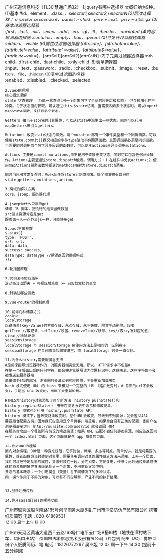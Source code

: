 广州云道信息科技（11.30 慧通广场B2）
    1.jquery有哪些选择器
    大概归纳为9种。
    (1)基本
    #id、element、.class、*、selector1,selector2,selectorN
    (2)层次选择器：
    ancestor descendant、parent > child、prev + next、prev ~ siblings
    (3)基本过滤器选择器
    :first、:last、:not、:even、:odd、:eq、:gt、:lt、:header、:animated
    (4)内容过滤器选择器
    :contains、:empty、:has、:parent
    (5)可见性过滤器选择器
    :hidden、:visible
    (6)属性过滤器选择器
    [attribute]、[attribute=value]、[attribute!=value、[attribute^=value]、[attribute$=value]、[attribute*=value]、[attrSel1][attrSel2][attrSelN]
    (7)子元素过滤器选择器
    :nth-child、:first-child、:last-child、:only-child
    (8)表单选择器
    :input、:text、:password、:radio、:checkbox、:submit、:image、:reset、:button、:file、:hidden
    (9)表单过滤器选择器
    :enabled、:disabled、:checked、:selected

    2.vuex的理解
    核心概念理解
    state 状态管理 ，为单一状态树(用一个对象包含了全部的应用层级状态)，但与模块化并不冲突。关于状态值的获取，可以通过this.$store访问，当需要访问多个状态时，可以import mapState函数，来获取多个状态。

    Getters 相当于store的计算属性，可以从state中派生出一些状态。同时可以利用mapGetters来引入getters。

    Mutations 改变state状态的函数。每个mutation都有一个事件类型和一个回调函数。可以使用state.commit()提交相应的事件type驱动事件回调函数。且回调函数必须是同步函数。当需要同时调用两个包含异步回调的函数时，可以使用actions来异步调用mutations.

    Actions 主要是commit mutations,而不是用于直接更变状态，同时可以包含任何异步操作。Actions主要是通过store.dispatch触发。调用方式：1.在组件中分发actions;2.使用mapActions辅助函数将组建的methods映射为store.dispatch调用。

    同时当应用非常复杂时，Vuex允许将store分割成模块。每个模块拥有自己的state,getters，mutations,action。

    3.跨域的解决方案
    cors、jsonp、服务器代理

    4.jsonp为什么只能用get
    请求 JS 脚本，把执行的结果当做数据
    src请求资源肯定是get
    跟页面一入一点外部js一样，只能使用get

    5.post不带参数
    $.ajax({
    type: 'POST',
    url: url,
    data: data,
    success: success,
    dataType: dataType //期望返回的数据格式
    });

    6.轮播图原理

    7.实现滚动加载更多
    滚动条滚动距离 + 可视区域高度 >= 已加载文档的高度

    8.封装过哪些函数

    9.vue-router的机制原理

    10.前端几种储存方式
    cookie
    localstorage
    以键值对(Key-Value)的方式存储，永久存储，永不失效，除非手动删除。（5M）
    getItem //取记录、setIten//设置、removeItem//移除、key//取key所对应的值、clear//清除记录
    sessionstorage
    localStorage 与 sessionStorage 在使用方法上是相同的，区别在于 sessionStorage 在关闭页面后即被清空，而 localStorage 则会一直保存。

    11.为什么history需要服务器支持
    #是用来指导浏览器动作的，对服务器端完全无用。所以，HTTP请求中不包括#
    在第一个#后面出现的任何字符，都会被浏览器解读为位置标识符。这意味着，这些字符都不会被发送到服务器端
    单单改变#后的部分，浏览器只会滚动到相应位置，不会重新加载网页
    hash 模式使用 URL 的 hash 来模拟一个完整的 URL（路由改变时，# 前面的url不会改变），于是当 URL 改变时，页面不会重新加载。

    HTML5为history对象添加了两个新方法，history.pushState()和history.replaceState()，用来在浏览历史中添加和修改记录。
    history 模式充分利用 history.pushState API 
    history 模式下，当改变路由改变时，整个URL会改变，导致到不到资源，就会返回404
    需要后台配置支持。因为我们的应用是个单页客户端应用，如果后台没有正确的配置，当用户在浏览器直接访问 http://oursite.com/user/id 就会返回 404
    在服务端增加一个覆盖所有情况的候选资源：如果 URL 匹配不到任何静态资源，则应该返回同一个 index.html 页面，这个页面就是你 app 依赖的页面。

    12.你对OOP的理解
    面向对象编程，OOP是一种变成规范，它有封装，继承，多态等特点，简单的讲，就是将需要的属性，或者函数方法封装到对象里，需要使用调用对象的属性或者方法来调用，上升一个层面，我们可以把特定功能的属性，方法封装在一起，分门别类，方便复用，传参；此外通过继承可快速的将对象的属性方法继承到另一个对象，不用重新定义申明。
    多态的基本概念：一个引用类型（变量）在不同情况下的多种状态。
    同一操作作用于不同的对象，可以有不同的解释，产生不同的执行结果。


    13.登陆注册过程

    14.你用sass或less的哪些功能




广州市越秀区越秀南路185号创举商务大厦8楼
广州市鸿亿防伪产品有限公司
携带 纸质简历
电话：020-61869531         
12.03 周一上午10:00


广州市天河区黄埔大道西平云路163号广电平云广场B搭16楼（地铁在谭村站下车、C出口出站）
深圳市法本信息技术股份有限公司（外包到 阿里-UC） 
携带 2份个人纸质简历、笔
电话：18126752297 吴小姐
12.03 周一下午 14:30 (提前十五分钟到)



